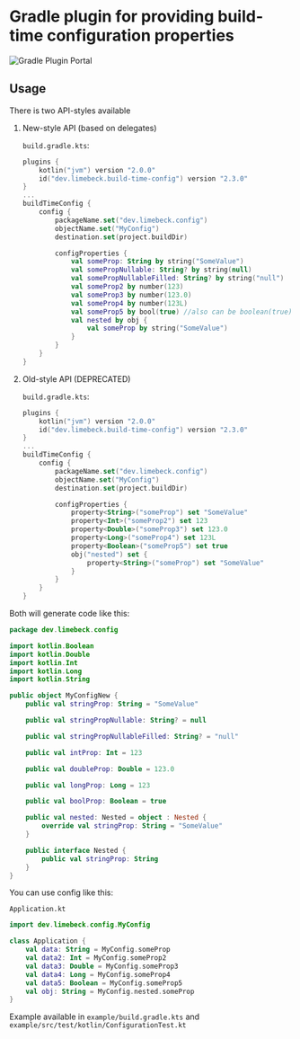 # Gradle plugin for providing build-time configuration properties

![Gradle Plugin Portal](https://img.shields.io/gradle-plugin-portal/v/dev.limebeck.build-time-config)

## Usage

There is two API-styles available

1. New-style API (based on delegates)

    `build.gradle.kts`:
    
    ```kotlin
    plugins {
        kotlin("jvm") version "2.0.0"
        id("dev.limebeck.build-time-config") version "2.3.0"
    }
    ...
    buildTimeConfig {
        config {
            packageName.set("dev.limebeck.config")
            objectName.set("MyConfig")
            destination.set(project.buildDir)
    
            configProperties {
                val someProp: String by string("SomeValue")
                val somePropNullable: String? by string(null)
                val somePropNullableFilled: String? by string("null")
                val someProp2 by number(123)
                val someProp3 by number(123.0)
                val someProp4 by number(123L)
                val someProp5 by bool(true) //also can be boolean(true)
                val nested by obj {
                    val someProp by string("SomeValue")
                }
            }
        }
    }
    ```

2. Old-style API (DEPRECATED)

    `build.gradle.kts`:
    
    ```kotlin
    plugins {
        kotlin("jvm") version "2.0.0"
        id("dev.limebeck.build-time-config") version "2.3.0"
    }
    ...
    buildTimeConfig {
        config {
            packageName.set("dev.limebeck.config")
            objectName.set("MyConfig")
            destination.set(project.buildDir)
    
            configProperties {
                property<String>("someProp") set "SomeValue"
                property<Int>("someProp2") set 123
                property<Double>("someProp3") set 123.0
                property<Long>("someProp4") set 123L
                property<Boolean>("someProp5") set true
                obj("nested") set {
                    property<String>("someProp") set "SomeValue"
                }
            }
        }
    }
    ```

Both will generate code like this:

```kotlin
package dev.limebeck.config

import kotlin.Boolean
import kotlin.Double
import kotlin.Int
import kotlin.Long
import kotlin.String

public object MyConfigNew {
    public val stringProp: String = "SomeValue"

    public val stringPropNullable: String? = null

    public val stringPropNullableFilled: String? = "null"

    public val intProp: Int = 123

    public val doubleProp: Double = 123.0

    public val longProp: Long = 123

    public val boolProp: Boolean = true

    public val nested: Nested = object : Nested {
        override val stringProp: String = "SomeValue"
    }

    public interface Nested {
        public val stringProp: String
    }
}
```

You can use config like this:

`Application.kt`

```kotlin
import dev.limebeck.config.MyConfig

class Application {
    val data: String = MyConfig.someProp
    val data2: Int = MyConfig.someProp2
    val data3: Double = MyConfig.someProp3
    val data4: Long = MyConfig.someProp4
    val data5: Boolean = MyConfig.someProp5
    val obj: String = MyConfig.nested.someProp
}
```

Example available in `example/build.gradle.kts` and `example/src/test/kotlin/ConfigurationTest.kt`
